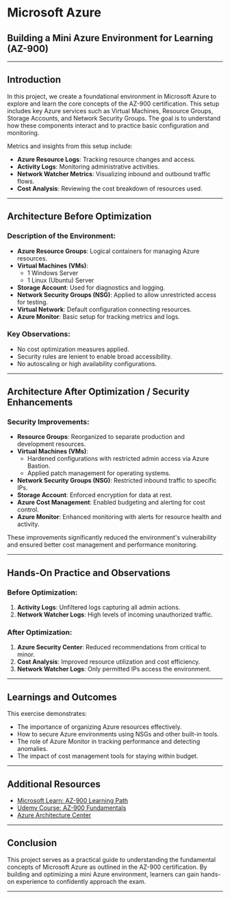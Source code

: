 # Microsoft Azure

## Building a Mini Azure Environment for Learning (AZ-900)

---

## Introduction

In this project, we create a foundational environment in Microsoft Azure to explore and learn the core concepts of the AZ-900 certification. This setup includes key Azure services such as Virtual Machines, Resource Groups, Storage Accounts, and Network Security Groups. The goal is to understand how these components interact and to practice basic configuration and monitoring. 

Metrics and insights from this setup include:
- **Azure Resource Logs**: Tracking resource changes and access.
- **Activity Logs**: Monitoring administrative activities.
- **Network Watcher Metrics**: Visualizing inbound and outbound traffic flows.
- **Cost Analysis**: Reviewing the cost breakdown of resources used.

---

## Architecture Before Optimization

### Description of the Environment:

- **Azure Resource Groups**: Logical containers for managing Azure resources.
- **Virtual Machines (VMs)**:
  - 1 Windows Server
  - 1 Linux (Ubuntu) Server
- **Storage Account**: Used for diagnostics and logging.
- **Network Security Groups (NSG)**: Applied to allow unrestricted access for testing.
- **Virtual Network**: Default configuration connecting resources.
- **Azure Monitor**: Basic setup for tracking metrics and logs.

### Key Observations:
- No cost optimization measures applied.
- Security rules are lenient to enable broad accessibility.
- No autoscaling or high availability configurations.

---

## Architecture After Optimization / Security Enhancements

### Security Improvements:
- **Resource Groups**: Reorganized to separate production and development resources.
- **Virtual Machines (VMs)**:
  - Hardened configurations with restricted admin access via Azure Bastion.
  - Applied patch management for operating systems.
- **Network Security Groups (NSG)**: Restricted inbound traffic to specific IPs.
- **Storage Account**: Enforced encryption for data at rest.
- **Azure Cost Management**: Enabled budgeting and alerting for cost control.
- **Azure Monitor**: Enhanced monitoring with alerts for resource health and activity.

These improvements significantly reduced the environment's vulnerability and ensured better cost management and performance monitoring.

---

## Hands-On Practice and Observations

### Before Optimization:
1. **Activity Logs**: Unfiltered logs capturing all admin actions.
2. **Network Watcher Logs**: High levels of incoming unauthorized traffic.

### After Optimization:
1. **Azure Security Center**: Reduced recommendations from critical to minor.
2. **Cost Analysis**: Improved resource utilization and cost efficiency.
3. **Network Watcher Logs**: Only permitted IPs access the environment.

---

## Learnings and Outcomes

This exercise demonstrates:
- The importance of organizing Azure resources effectively.
- How to secure Azure environments using NSGs and other built-in tools.
- The role of Azure Monitor in tracking performance and detecting anomalies.
- The impact of cost management tools for staying within budget.

---

## Additional Resources

- [Microsoft Learn: AZ-900 Learning Path](https://learn.microsoft.com/en-us/certifications/exams/az-900/)
- [Udemy Course: AZ-900 Fundamentals](https://www.udemy.com/course/az900-azure/)
- [Azure Architecture Center](https://learn.microsoft.com/en-us/azure/architecture/)

---

## Conclusion

This project serves as a practical guide to understanding the fundamental concepts of Microsoft Azure as outlined in the AZ-900 certification. By building and optimizing a mini Azure environment, learners can gain hands-on experience to confidently approach the exam.

---
